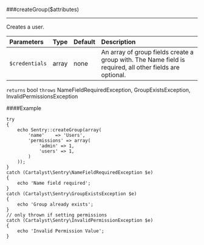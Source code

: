 <a id="createGroup"></a>
###createGroup($attributes)

----------

Creates a user.

Parameters                   | Type            | Default       | Description
:--------------------------- | :-------------: | :------------ | :--------------
`$credentials`               | array           | none          | An array of group fields create a group with. The Name field is required, all other fields are optional.

`returns` bool
`throws`  NameFieldRequiredException, GroupExistsException, InvalidPermissionsException

####Example

	try
	{
		echo Sentry::createGroup(array(
			'name'    => 'Users',
			'permissions' => array(
				'admin' => 1,
				'users' => 1,
			)
		));
	}
	catch (Cartalyst\Sentry\NameFieldRequiredException $e)
	{
		echo 'Name field required';
	}
	catch (Cartalyst\Sentry\GroupExistsException $e)
	{
		echo 'Group already exists';
	}
	// only thrown if setting permissions
	catch (Cartalyst\Sentry\InvalidPermissionException $e)
	{
		echo 'Invalid Permission Value';
	}